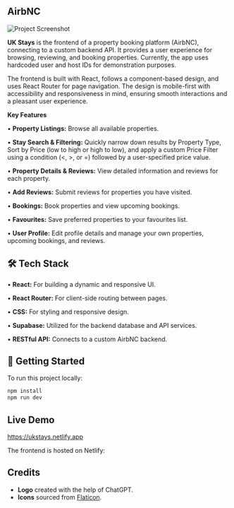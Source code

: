 ## AirbNC

![Project Screenshot](https://i.postimg.cc/HsQKzxTs/Screenshot-2025-10-09-at-20-28-01.png)

**UK Stays** is the frontend of a property booking platform (AirbNC), connecting to a custom backend API. It provides a user experience for browsing, reviewing, and booking properties.
Currently, the app uses hardcoded user and host IDs for demonstration purposes.

The frontend is built with React, follows a component-based design, and uses React Router for page navigation. The design is mobile-first with accessibility and responsiveness in mind, ensuring smooth interactions and a pleasant user experience.

**Key Features**

•	**Property Listings:** Browse all available properties.

• **Stay Search & Filtering:** Quickly narrow down results by Property Type, Sort by Price (low to high or high to low), 
  and apply a custom Price Filter using a condition (<, >, or =) followed by a user-specified price value.
  
•	**Property Details & Reviews:** View detailed information and reviews for each property.

•	**Add Reviews:** Submit reviews for properties you have visited.

•	**Bookings:** Book properties and view upcoming bookings.

•	**Favourites:** Save preferred properties to your favourites list.

•	**User Profile:** Edit profile details and manage your own properties, upcoming bookings, and reviews.


##  🛠️ Tech Stack

•	**React:** For building a dynamic and responsive UI.

•	**React Router:** For client-side routing between pages.

•	**CSS:** For styling and responsive design.

• **Supabase:** Utilized for the backend database and API services.

•	**RESTful API:** Connects to a custom AirbNC backend.


## 🚀 Getting Started
To run this project locally:

```sh
npm install
npm run dev
```

## Live Demo
https://ukstays.netlify.app

The frontend is hosted on Netlify:

## Credits

- **Logo** created with the help of ChatGPT.  
- **Icons** sourced from [Flaticon](https://www.flaticon.com/).
